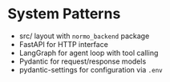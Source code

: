 # System Patterns

- src/ layout with `normo_backend` package
- FastAPI for HTTP interface
- LangGraph for agent loop with tool calling
- Pydantic for request/response models
- pydantic-settings for configuration via `.env`

